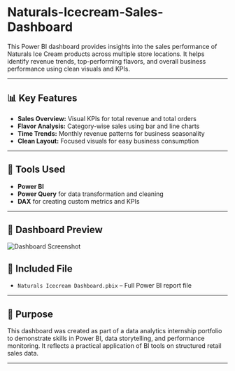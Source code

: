 # Naturals-Icecream-Sales-Dashboard

This Power BI dashboard provides insights into the sales performance of Naturals Ice Cream products across multiple store locations. It helps identify revenue trends, top-performing flavors, and overall business performance using clean visuals and KPIs.

---

## 📊 Key Features

- **Sales Overview:** Visual KPIs for total revenue and total orders
- **Flavor Analysis:** Category-wise sales using bar and line charts
- **Time Trends:** Monthly revenue patterns for business seasonality
- **Clean Layout:** Focused visuals for easy business consumption

---

## 🧰 Tools Used

- **Power BI**
- **Power Query** for data transformation and cleaning
- **DAX** for creating custom metrics and KPIs

---

## 📸 Dashboard Preview

![Dashboard Screenshot](naturals-dashboard.png)


## 📁 Included File

- `Naturals Icecream Dashboard.pbix` – Full Power BI report file

---

## 🎯 Purpose

This dashboard was created as part of a data analytics internship portfolio to demonstrate skills in Power BI, data storytelling, and performance monitoring. It reflects a practical application of BI tools on structured retail sales data.

---
